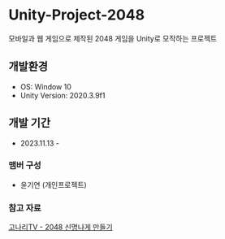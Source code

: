 # Unity-Project-2048
모바일과 웹 게임으로 제작된 2048 게임을 Unity로 모작하는 프로젝트

## 개발환경
- OS: Window 10
- Unity Version: 2020.3.9f1

## 개발 기간
- 2023.11.13 -

### 맴버 구성
- 윤기연 (개인프로젝트)

### 참고 자료
[고나리TV - 2048 신명나게 만들기](https://youtu.be/228IouV9xe8?si=CVjblx7VBkrSnQkU)
